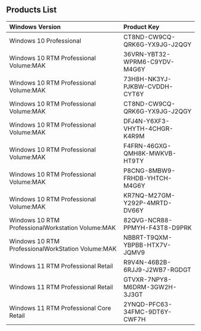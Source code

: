 ## Products List

| Windows Version                                        | Product Key                   |
|:-------------------------------------------------------|:------------------------------|
| Windows 10 Professional                                | CT8ND-CW9CQ-QRK6G-YX9JG-J2QGY |
| Windows 10 RTM Professional Volume:MAK                 | 36VRN-YBT32-WPRM6-C9YDV-M4G6Y |
| Windows 10 RTM Professional Volume:MAK                 | 73H8H-NK3YJ-PJKBW-CVDDH-CYT6Y |
| Windows 10 RTM Professional Volume:MAK                 | CT8ND-CW9CQ-QRK6G-YX9JG-J2QGY |
| Windows 10 RTM Professional Volume:MAK                 | DFJ4N-Y6XF3-VHYTH-4CHGR-K4R9M |
| Windows 10 RTM Professional Volume:MAK                 | F4FRN-46GXG-QMH8K-MWKVB-HT9TY |
| Windows 10 RTM Professional Volume:MAK                 | P8CNG-8MBW9-FRHDB-YHTCH-M4G6Y |
| Windows 10 RTM Professional Volume:MAK                 | KR7NQ-M27GM-Y292P-4MRTD-DV66Y |
| Windows 10 RTM ProfessionalWorkstation Volume:MAK      | 82QVG-NCR88-PPMYH-F43T8-D9PRK |
| Windows 10 RTM ProfessionalWorkStation Volume:MAK      | NBBRT-T9QXM-YBPBB-HTX7V-JQMV9 |
| Windows 11 RTM Professional Retail                     | R9V4N-46B2B-6RJJ9-J2WB7-RGDGT |
| Windows 11 RTM Professional Retail                     | GTVXR-7NPY8-M6DRM-3GW2H-3J3GT |
| Windows 11 RTM Professional Core Retail                | 2YNQD-PFC63-34FMC-9DT6Y-CWF7H |
